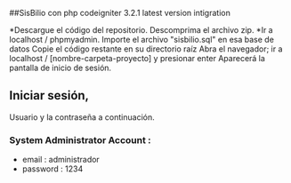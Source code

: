 
##SisBilio con php codeigniter 3.2.1 latest version intigration

*Descargue el código del repositorio. Descomprima el archivo zip.
*Ir a localhost / phpmyadmin. Importe el archivo "sisbilio.sql" en esa base de datos
Copie el código restante en su directorio raíz Abra el navegador; ir a localhost / [nombre-carpeta-proyecto] y presionar enter
Aparecerá la pantalla de inicio de sesión.
## Iniciar sesión, 
Usuario y la contraseña a continuación.
### System Administrator Account : 
  * email : administrador 
  * password : 1234 
